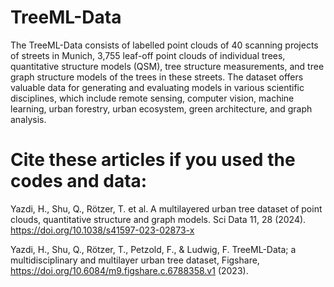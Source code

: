 # TreeML-Data

The TreeML-Data consists of labelled point clouds of 40 scanning projects of streets in Munich, 3,755 leaf-off point clouds of individual trees, quantitative structure models (QSM), tree structure measurements, and tree graph structure models of the trees in these streets. The dataset offers valuable data for generating and evaluating models in various scientific disciplines, which include remote sensing, computer vision, machine learning, urban forestry, urban ecosystem, green architecture, and graph analysis.

# Cite these articles if you used the codes and data:

Yazdi, H., Shu, Q., Rötzer, T. et al. A multilayered urban tree dataset of point clouds, quantitative structure and graph models. Sci Data 11, 28 (2024). https://doi.org/10.1038/s41597-023-02873-x

Yazdi, H., Shu, Q., Rötzer, T., Petzold, F., & Ludwig, F. TreeML-Data; a multidisciplinary and multilayer urban tree dataset, Figshare, https://doi.org/10.6084/m9.figshare.c.6788358.v1 (2023).
